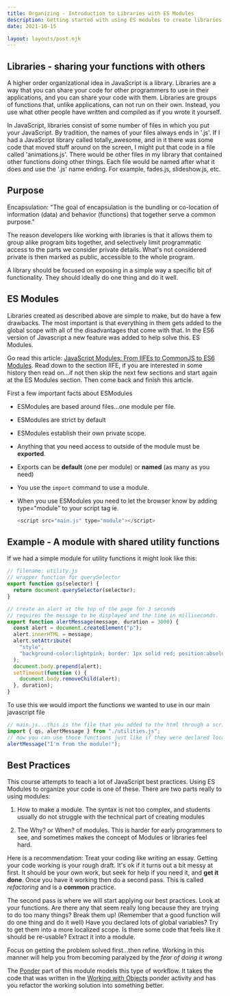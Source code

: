 ```yaml
---
title: Organizing - Introduction to Libraries with ES Modules
description: Getting started with using ES modules to create libraries to organize your code and make it more reusable.
date: 2021-10-15

layout: layouts/post.njk
---
```


## Libraries - sharing your functions with others

A higher order organizational idea in JavaScript is a library. Libraries are a way that you can share your code for other programmers to use in their applications, and you can share your code with them. Libraries are groups of functions that, unlike applications, can not run on their own. Instead, you use what other people have written and compiled as if you wrote it yourself.

In JavaScript, libraries consist of some number of files in which you put your JavaScript. By tradition, the names of your files always ends in '.js'. If I had a JavaScript library called totally_awesome, and in it there was some code that moved stuff around on the screen, I might put that code in a file called 'animations.js'. There would be other files in my library that contained other functions doing other things. Each file would be named after what it does and use the '.js' name ending. For example, fades.js, slideshow.js, etc.

## Purpose

Encapsulation: "The goal of encapsulation is the bundling or co-location of information (data) and behavior (functions) that together serve a common purpose."

The reason developers like working with libraries is that it allows them to group alike program bits together, and selectively limit programmatic access to the parts we consider private details. What's not considered private is then marked as public, accessible to the whole program.

A library should be focused on exposing in a simple way a specific bit of functionality. They should ideally do one thing and do it well.

## ES Modules

Libraries created as described above are simple to make, but do have a few drawbacks. The most important is that everything in them gets added to the global scope with all of the disadvantages that come with that. In the ES6 version of Javascript a new feature was added to help solve this. ES Modules.

Go read this article: [JavaScript Modules: From IIFEs to CommonJS to ES6 Modules](https://ui.dev/javascript-modules-iifes-commonjs-esmodules/). Read down to the section IIFE, if you are interested in some history then read on...if not then skip the next few sections and start again at the ES Modules section. Then come back and finish this article.

First a few important facts about ESModules

- ESModules are based around files...one module per file.
- ESModules are strict by default
- ESModules establish their own private scope.
- Anything that you need access to outside of the module must be **exported**.
- Exports can be **default** (one per module) or **named** (as many as you need)
- You use the `import` command to use a module.
- When you use ESModules you need to let the browser know by adding type="module" to your script tag ie.

  ```javascript
  <script src="main.js" type="module"></script>
  ```

## Example - A module with shared utility functions

If we had a simple module for utility functions it might look like this:

```javascript
// filename: utility.js
// wrapper function for querySelector
export function qs(selector) {
  return document.querySelector(selector);
}

// create an alert at the top of the page for 3 seconds
// requires the message to be displayed and the time in milliseconds.
export function alertMessage(message, duration = 3000) {
  const alert = document.createElement("p");
  alert.innerHTML = message;
  alert.setAttribute(
    "style",
    "background-color:lightpink; border: 1px solid red; position:absolute; top:0; left:0; right:0; padding: 1em;"
  );
  document.body.prepend(alert);
  setTimeout(function () {
    document.body.removeChild(alert);
  }, duration);
}
```

To use this we would import the functions we wanted to use in our main javascript file

```javascript
// main.js...this is the file that you added to the html through a script tag
import { qs, alertMessage } from "./utilities.js";
// now you can use those functions just like if they were declared locally.
alertMessage("I'm from the module!");
```

## Best Practices

This course attempts to teach a lot of JavaScript best practices. Using ES Modules to organize your code is one of these. There are two parts really to using modules:

1. How to make a module. The syntax is not too complex, and students usually do not struggle with the technical part of creating modules

2. The Why? or When? of modules. This is harder for early programmers to see, and sometimes makes the concept of Modules or libraries feel hard.

Here is a recommendation: Treat your coding like writing an essay. Getting your code working is your rough draft. It's ok if it turns out a bit messy at first. It should be your own work, but seek for help if you need it, and **get it done**. Once you have it working then do a second pass. This is called _refactoring_ and is a **common** practice.

The second pass is where we will start applying our best practices. Look at your functions. Are there any that seem really long because they are trying to do too many things? Break them up! (Remember that a good function will do one thing and do it well) Have you declared lots of global variables? Try to get them into a more localized scope. Is there some code that feels like it should be re-usable? Extract it into a module.

Focus on getting the problem solved first...then refine. Working in this manner will help you from becoming paralyzed by the _fear of doing it wrong_

The [Ponder](../ponder1) part of this module models this type of workflow. It takes the code that was written in the [Working with Objects](../../objects/ponder1) ponder activity and has you refactor the working solution into something better.
